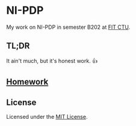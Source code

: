 # NI-PDP

My work on NI-PDP in semester B202 at [FIT CTU](https://fit.cvut.cz/en).

## TL;DR

It ain't much, but it's honest work. :thumbsup:

## [Homework](homework)

## License

Licensed under the [MIT License](LICENSE).
